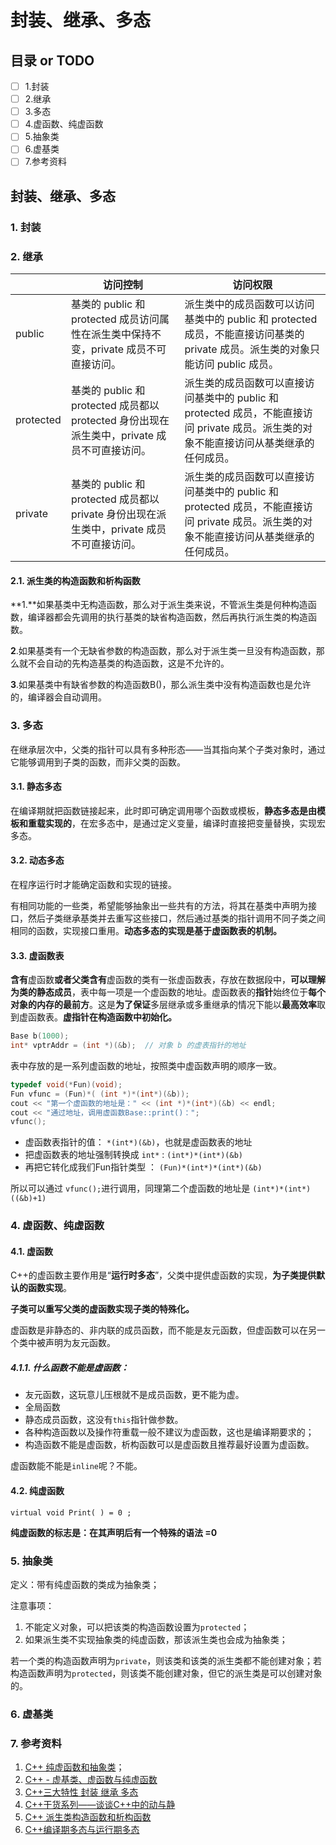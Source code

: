 # 封装、继承、多态
## 目录 or TODO
- [ ] 1.封装
- [ ] 2.继承
- [ ] 3.多态
- [ ] 4.虚函数、纯虚函数
- [ ] 5.抽象类
- [ ] 6.虚基类
- [ ] 7.参考资料
## 封装、继承、多态

### 1. 封装



### 2. 继承

|           | 访问控制                                                     | 访问权限                                                     |
| --------- | ------------------------------------------------------------ | ------------------------------------------------------------ |
| public    | 基类的 public 和 protected 成员访问属性在派生类中保持不变，private 成员不可直接访问。 | 派生类中的成员函数可以访问基类中的 public 和 protected 成员，不能直接访问基类的 private 成员。派生类的对象只能访问 public 成员。 |
| protected | 基类的 public 和 protected 成员都以 protected 身份出现在派生类中，private 成员不可直接访问。 | 派生类的成员函数可以直接访问基类中的 public 和 protected 成员，不能直接访问 private 成员。派生类的对象不能直接访问从基类继承的任何成员。 |
| private   | 基类的 public 和 protected 成员都以 private 身份出现在派生类中，private 成员不可直接访问。 | 派生类的成员函数可以直接访问基类中的 public 和 protected 成员，不能直接访问 private 成员。派生类的对象不能直接访问从基类继承的任何成员。 |



#### 2.1. 派生类的构造函数和析构函数

**1.**如果基类中无构造函数，那么对于派生类来说，不管派生类是何种构造函数，编译器都会先调用的执行基类的缺省构造函数，然后再执行派生类的构造函数。

**2**.如果基类有一个无缺省参数的构造函数，那么对于派生类一旦没有构造函数，那么就不会自动的先构造基类的构造函数，这是不允许的。

**3**.如果基类中有缺省参数的构造函数B()，那么派生类中没有构造函数也是允许的，编译器会自动调用。

### 3. 多态

在继承层次中，父类的指针可以具有多种形态——当其指向某个子类对象时，通过它能够调用到子类的函数，而非父类的函数。

#### 3.1. 静态多态

在编译期就把函数链接起来，此时即可确定调用哪个函数或模板，**静态多态是由模板和重载实现的**，在宏多态中，是通过定义变量，编译时直接把变量替换，实现宏多态。

#### 3.2. 动态多态

在程序运行时才能确定函数和实现的链接。

有相同功能的一些类，希望能够抽象出一些共有的方法，将其在基类中声明为接口，然后子类继承基类并去重写这些接口，然后通过基类的指针调用不同子类之间相同的函数，实现接口重用。**动态多态的实现是基于虚函数表的机制。**

#### 3.3. 虚函数表

**含有**虚函数**或者父类含有**虚函数的类有一张虚函数表，存放在数据段中，**可以理解为类的静态成员**，表中每一项是一个虚函数的地址。虚函数表的**指针**始终位于**每个对象的内存的最前方**。这是**为了保证**多层继承或多重继承的情况下能以**最高效率**取到虚函数表。**虚指针在构造函数中初始化。**

```c++
Base b(1000);
int* vptrAddr = (int *)(&b);  // 对象 b 的虚表指针的地址
```

表中存放的是一系列虚函数的地址，按照类中虚函数声明的顺序一致。

```c++
typedef void(*Fun)(void);
Fun vfunc = (Fun)*( (int *)*(int*)(&b));
cout << "第一个虚函数的地址是：" << (int *)*(int*)(&b) << endl;
cout << "通过地址，调用虚函数Base::print()：";
vfunc();
```

- 虚函数表指针的值： `*(int*)(&b)`，也就是虚函数表的地址
- 把虚函数表的地址强制转换成 `int*` : `(int*)*(int*)(&b)`
- 再把它转化成我们Fun指针类型 ： `(Fun)*(int*)*(int*)(&b)`

所以可以通过 `vfunc();`进行调用，同理第二个虚函数的地址是 `(int*)*(int*)((&b)+1) `

### 4. 虚函数、纯虚函数

#### 4.1. 虚函数

C++的虚函数主要作用是“**运行时多态**”，父类中提供虚函数的实现，**为子类提供默认的函数实现**。

**子类可以重写父类的虚函数实现子类的特殊化。**

虚函数是非静态的、非内联的成员函数，而不能是友元函数，但虚函数可以在另一个类中被声明为友元函数。

##### 4.1.1. 什么函数不能是虚函数：

- 友元函数，这玩意儿压根就不是成员函数，更不能为虚。
- 全局函数
- 静态成员函数，这没有`this`指针做参数。
- 各种构造函数以及操作符重载一般不建议为虚函数，这也是编译期要求的；
- 构造函数不能是虚函数，析构函数可以是虚函数且推荐最好设置为虚函数。

虚函数能不能是`inline`呢？不能。

#### 4.2. 纯虚函数

`virtual void Print( ) = 0 ;`

**纯虚函数的标志是：在其声明后有一个特殊的语法 =0**

### 5. 抽象类

定义：带有纯虚函数的类成为抽象类；

注意事项：

1. 不能定义对象，可以把该类的构造函数设置为`protected`；
2. 如果派生类不实现抽象类的纯虚函数，那该派生类也会成为抽象类；

若一个类的构造函数声明为`private`，则该类和该类的派生类都不能创建对象；若构造函数声明为`protected`，则该类不能创建对象，但它的派生类是可以创建对象的。

### 6. 虚基类



### 7. 参考资料

1. [C++ 纯虚函数和抽象类](https://www.cnblogs.com/wkfvawl/p/10802625.html)；
2. [C++ - 虚基类、虚函数与纯虚函数](https://developer.aliyun.com/article/441299)
3. [C++三大特性 封装 继承 多态](https://www.cnblogs.com/qianqiannian/p/6037520.html)
4. [C++干货系列——谈谈C++中的动与静](https://zhuanlan.zhihu.com/p/268941222)
5. [C++ 派生类构造函数和析构函数](https://www.cnblogs.com/wkfvawl/p/10738409.html)
6. [C++编译期多态与运行期多态](https://www.cnblogs.com/QG-whz/p/5132745.html)

